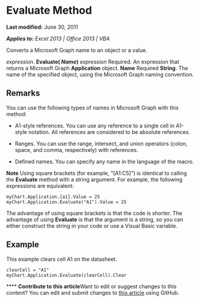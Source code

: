 
# Evaluate Method

 **Last modified:** June 30, 2011

 _**Applies to:** Excel 2013 | Office 2013 | VBA_

Converts a Microsoft Graph name to an object or a value.

 _expression_. **Evaluate( _Name_)**
 _expression_ Required. An expression that returns a Microsoft Graph **Application** object.
 **Name** Required **String**. The name of the specified object, using the Microsoft Graph naming convention.

## Remarks

You can use the following types of names in Microsoft Graph with this method:


- A1-style references. You can use any reference to a single cell in A1-style notation. All references are considered to be absolute references.
    
- Ranges. You can use the range, intersect, and union operators (colon, space, and comma, respectively) with references.
    
- Defined names. You can specify any name in the language of the macro.
    

**Note**  Using square brackets (for example, "[A1:C5]") is identical to calling the  **Evaluate** method with a string argument. For example, the following expressions are equivalent:


```
myChart.Application.[a1].Value = 25 
myChart.Application.Evaluate("A1").Value = 25
```

The advantage of using square brackets is that the code is shorter. The advantage of using  **Evaluate** is that the argument is a string, so you can either construct the string in your code or use a Visual Basic variable.


## Example

This example clears cell A1 on the datasheet.


```
clearCell = "A1" 
myChart.Application.Evaluate(clearCell).Clear
```


****   **Contribute to this article**Want to edit or suggest changes to this content? You can edit and submit changes to  [this article](https://github.com/jhershey00/VBA_Excel_Test/OpenXMLCon/articles/d5f49471-9047-6f72-1f0e-ccd891e73724.md) using GitHub.

